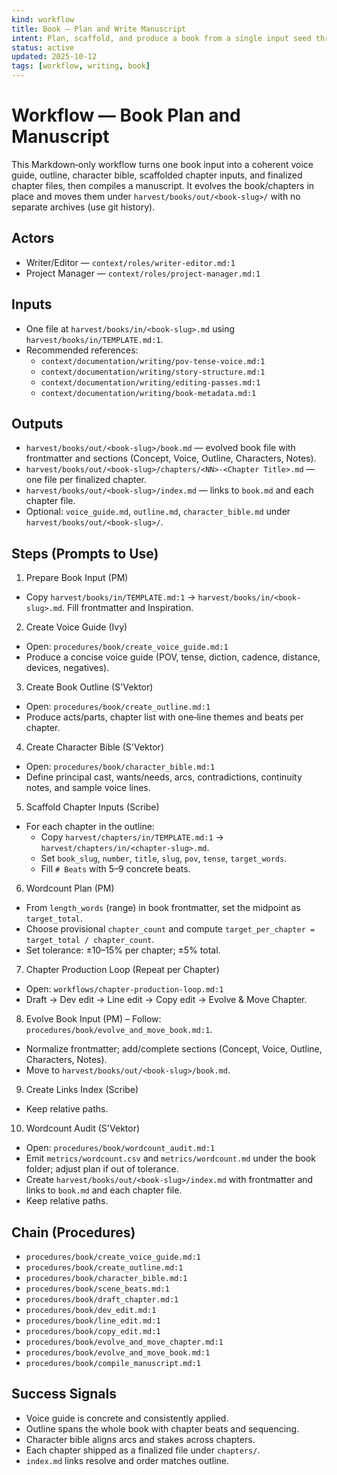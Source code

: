 ```yaml
---
kind: workflow
title: Book — Plan and Write Manuscript
intent: Plan, scaffold, and produce a book from a single input seed through chapter production loops
status: active
updated: 2025-10-12
tags: [workflow, writing, book]
---
```


# Workflow — Book Plan and Manuscript

This Markdown‑only workflow turns one book input into a coherent voice guide, outline, character bible, scaffolded chapter inputs, and finalized chapter files, then compiles a manuscript. It evolves the book/chapters in place and moves them under `harvest/books/out/<book-slug>/` with no separate archives (use git history).

## Actors
- Writer/Editor — `context/roles/writer-editor.md:1`
- Project Manager — `context/roles/project-manager.md:1`

## Inputs
- One file at `harvest/books/in/<book-slug>.md` using `harvest/books/in/TEMPLATE.md:1`.
- Recommended references:
  - `context/documentation/writing/pov-tense-voice.md:1`
  - `context/documentation/writing/story-structure.md:1`
  - `context/documentation/writing/editing-passes.md:1`
  - `context/documentation/writing/book-metadata.md:1`

## Outputs
- `harvest/books/out/<book-slug>/book.md` — evolved book file with frontmatter and sections (Concept, Voice, Outline, Characters, Notes).
- `harvest/books/out/<book-slug>/chapters/<NN>-<Chapter Title>.md` — one file per finalized chapter.
- `harvest/books/out/<book-slug>/index.md` — links to `book.md` and each chapter file.
- Optional: `voice_guide.md`, `outline.md`, `character_bible.md` under `harvest/books/out/<book-slug>/`.

## Steps (Prompts to Use)

1) Prepare Book Input (PM)
- Copy `harvest/books/in/TEMPLATE.md:1` → `harvest/books/in/<book-slug>.md`. Fill frontmatter and Inspiration.

2) Create Voice Guide (Ivy)
- Open: `procedures/book/create_voice_guide.md:1`
- Produce a concise voice guide (POV, tense, diction, cadence, distance, devices, negatives).

3) Create Book Outline (S'Vektor)
- Open: `procedures/book/create_outline.md:1`
- Produce acts/parts, chapter list with one‑line themes and beats per chapter.

4) Create Character Bible (S'Vektor)
- Open: `procedures/book/character_bible.md:1`
- Define principal cast, wants/needs, arcs, contradictions, continuity notes, and sample voice lines.

5) Scaffold Chapter Inputs (Scribe)
- For each chapter in the outline:
  - Copy `harvest/chapters/in/TEMPLATE.md:1` → `harvest/chapters/in/<chapter-slug>.md`.
  - Set `book_slug`, `number`, `title`, `slug`, `pov`, `tense`, `target_words`.
  - Fill `# Beats` with 5–9 concrete beats.

6) Wordcount Plan (PM)
- From `length_words` (range) in book frontmatter, set the midpoint as `target_total`.
- Choose provisional `chapter_count` and compute `target_per_chapter = target_total / chapter_count`.
- Set tolerance: ±10–15% per chapter; ±5% total.

7) Chapter Production Loop (Repeat per Chapter)
- Open: `workflows/chapter-production-loop.md:1`
- Draft → Dev edit → Line edit → Copy edit → Evolve & Move Chapter.

8) Evolve Book Input (PM)
– Follow: `procedures/book/evolve_and_move_book.md:1`.
- Normalize frontmatter; add/complete sections (Concept, Voice, Outline, Characters, Notes).
- Move to `harvest/books/out/<book-slug>/book.md`.

9) Create Links Index (Scribe)
- Keep relative paths.

10) Wordcount Audit (S'Vektor)
- Open: `procedures/book/wordcount_audit.md:1`
- Emit `metrics/wordcount.csv` and `metrics/wordcount.md` under the book folder; adjust plan if out of tolerance.
- Create `harvest/books/out/<book-slug>/index.md` with frontmatter and links to `book.md` and each chapter file.
- Keep relative paths.

## Chain (Procedures)
- `procedures/book/create_voice_guide.md:1`
- `procedures/book/create_outline.md:1`
- `procedures/book/character_bible.md:1`
- `procedures/book/scene_beats.md:1`
- `procedures/book/draft_chapter.md:1`
- `procedures/book/dev_edit.md:1`
- `procedures/book/line_edit.md:1`
- `procedures/book/copy_edit.md:1`
- `procedures/book/evolve_and_move_chapter.md:1`
- `procedures/book/evolve_and_move_book.md:1`
- `procedures/book/compile_manuscript.md:1`

## Success Signals
- Voice guide is concrete and consistently applied.
- Outline spans the whole book with chapter beats and sequencing.
- Character bible aligns arcs and stakes across chapters.
- Each chapter shipped as a finalized file under `chapters/`.
- `index.md` links resolve and order matches outline.
